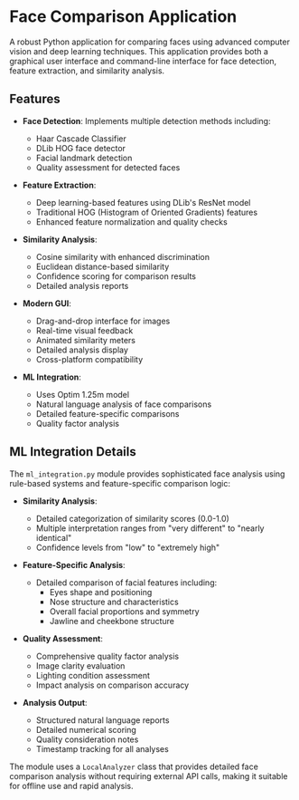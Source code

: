 # Face Comparison Application

A robust Python application for comparing faces using advanced computer vision and deep learning techniques. This application provides both a graphical user interface and command-line interface for face detection, feature extraction, and similarity analysis.

## Features

- **Face Detection**: Implements multiple detection methods including:
  - Haar Cascade Classifier
  - DLib HOG face detector
  - Facial landmark detection
  - Quality assessment for detected faces

- **Feature Extraction**:
  - Deep learning-based features using DLib's ResNet model
  - Traditional HOG (Histogram of Oriented Gradients) features
  - Enhanced feature normalization and quality checks

- **Similarity Analysis**:
  - Cosine similarity with enhanced discrimination
  - Euclidean distance-based similarity
  - Confidence scoring for comparison results
  - Detailed analysis reports

- **Modern GUI**:
  - Drag-and-drop interface for images
  - Real-time visual feedback
  - Animated similarity meters
  - Detailed analysis display
  - Cross-platform compatibility

- **ML Integration**:
  - Uses Optim 1.25m model
  - Natural language analysis of face comparisons
  - Detailed feature-specific comparisons
  - Quality factor analysis

## ML Integration Details

The `ml_integration.py` module provides sophisticated face analysis using rule-based systems and feature-specific comparison logic:

- **Similarity Analysis**:
  - Detailed categorization of similarity scores (0.0-1.0)
  - Multiple interpretation ranges from "very different" to "nearly identical"
  - Confidence levels from "low" to "extremely high"

- **Feature-Specific Analysis**:
  - Detailed comparison of facial features including:
    - Eyes shape and positioning
    - Nose structure and characteristics
    - Overall facial proportions and symmetry
    - Jawline and cheekbone structure

- **Quality Assessment**:
  - Comprehensive quality factor analysis
  - Image clarity evaluation
  - Lighting condition assessment
  - Impact analysis on comparison accuracy

- **Analysis Output**:
  - Structured natural language reports
  - Detailed numerical scoring
  - Quality consideration notes
  - Timestamp tracking for all analyses

The module uses a `LocalAnalyzer` class that provides detailed face comparison analysis without requiring external API calls, making it suitable for offline use and rapid analysis.